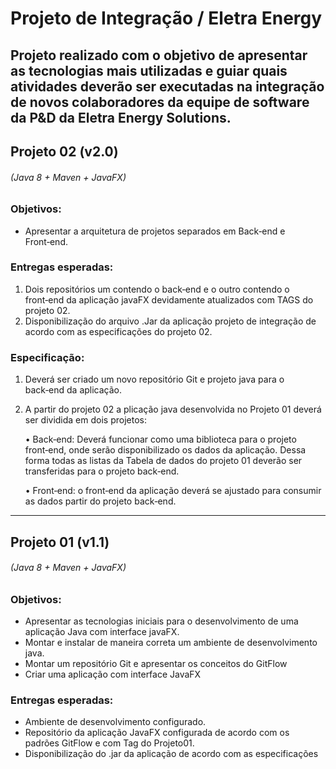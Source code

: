# Projeto de Integração / Eletra Energy

Projeto realizado com o objetivo de apresentar as tecnologias mais utilizadas e guiar quais atividades
deverão ser executadas na integração de novos colaboradores da equipe de software da P&D da
Eletra Energy Solutions.
--------------------------
## Projeto 02 (v2.0)

###### (Java 8 + Maven + JavaFX)
### Objetivos:
- Apresentar a arquitetura de projetos separados em Back‑end e Front‑end.

### Entregas esperadas:
1. Dois repositórios um contendo o back‑end e o outro contendo o front‑end da aplicação javaFX
   devidamente atualizados com TAGS do projeto 02.
2. Disponibilização do arquivo .Jar da aplicação projeto de integração de acordo com as especificações
   do projeto 02.

### Especificação:
1. Deverá ser criado um novo repositório Git e projeto java para o back‑end da aplicação.
2. A partir do projeto 02 a plicação java desenvolvida no Projeto 01 deverá ser dividida em dois
   projetos:

   • Back‑end: Deverá funcionar como uma biblioteca para o projeto front‑end, onde serão disponibilizado
   os dados da aplicação. Dessa forma todas as listas da Tabela de dados do projeto 01
   deverão ser transferidas para o projeto back‑end.

   • Front‑end: o front‑end da aplicação deverá se ajustado para consumir as dados partir do projeto
   back‑end.
---------------------------------------------
## Projeto 01 (v1.1)

###### (Java 8 + Maven + JavaFX)
### Objetivos:
- Apresentar as tecnologias iniciais para o desenvolvimento de uma aplicação Java com interface
javaFX.
- Montar e instalar de maneira correta um ambiente de desenvolvimento java.
- Montar um repositório Git e apresentar os conceitos do GitFlow
- Criar uma aplicação com interface JavaFX

### Entregas esperadas:
- Ambiente de desenvolvimento configurado.
- Repositório da aplicação JavaFX configurada de acordo com os padrões GitFlow e com Tag do Projeto01.
- Disponibilização do .jar da aplicação de acordo com as especificações

